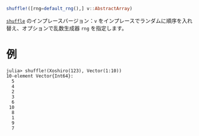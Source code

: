 ```julia
shuffle!([rng=default_rng(),] v::AbstractArray)
```

[`shuffle`](@ref) のインプレースバージョン：`v` をインプレースでランダムに順序を入れ替え、オプションで乱数生成器 `rng` を指定します。

# 例

```jldoctest
julia> shuffle!(Xoshiro(123), Vector(1:10))
10-element Vector{Int64}:
  5
  4
  2
  3
  6
 10
  8
  1
  9
  7
```
